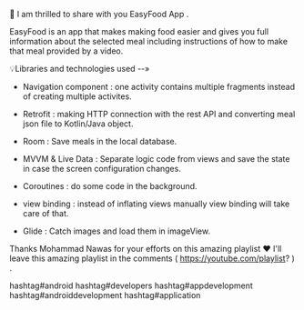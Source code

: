 
🌟 I am thrilled to share with you EasyFood App .

EasyFood is an app that makes making food easier and gives you full information about the selected meal including instructions of how to make that meal provided by a video. 

💡Libraries and technologies used --»

- Navigation component : one activity contains multiple fragments instead of creating multiple activites.

- Retrofit : making HTTP connection with the rest API and converting meal json file to Kotlin/Java object. 

- Room : Save meals in the local database.

- MVVM & Live Data : Separate logic code from views and save the state in case the screen configuration changes.

- Coroutines : do some code in the background.

- view binding : instead of inflating views manually view binding will take care of that.

- Glide : Catch images and load them in imageView.


Thanks Mohammad Nawas for your efforts on this amazing playlist ❤️
I'll leave this amazing playlist in the comments ( https://youtube.com/playlist? ) .

hashtag#android hashtag#developers hashtag#appdevelopment 
hashtag#androiddevelopment hashtag#application 
